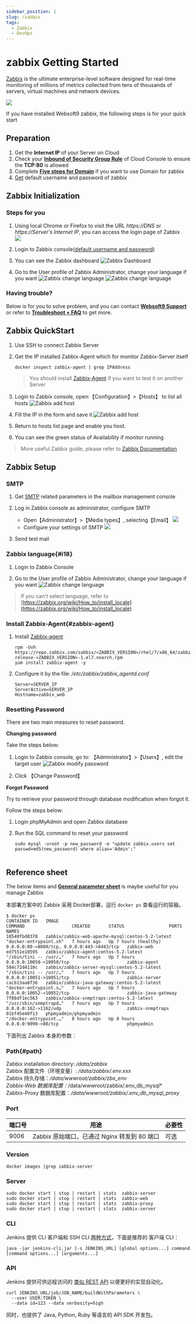 ```yaml
---
sidebar_position: 1
slug: /zabbix
tags:
  - Zabbix 
  - DevOps
---
```


# zabbix Getting Started

[Zabbix](https://www.zabbix.com) is the ultimate enterprise-level software designed for real-time monitoring of millions of metrics collected from tens of thousands of servers, virtual machines and network devices. 

![](https://libs.websoft9.com/Websoft9/DocsPicture/en/zabbix/zabbix-gui-websoft9.png)


If you have installed Websoft9 zabbix, the following steps is for your quick start

## Preparation

1. Get the **Internet IP** of your Server on Cloud
2. Check your **[Inbound of Security Group Rule](./administrator/firewall#security)** of Cloud Console to ensure the **TCP:80** is allowed
3. Complete **[Five steps for Domain](./administrator/domain_step)** if you want to use Domain for zabbix
4. [Get](./user/credentials) default username and password of zabbix


## Zabbix  Initialization

### Steps for you

1. Using local Chrome or Firefox to visit the URL *https://DNS* or *https://Server's Internet IP*, you can access the login page of Zabbix  
![](https://libs.websoft9.com/Websoft9/DocsPicture/zh/zabbix/zabbix-login-websoft9.png)

2. Login to Zabbix console([default username and password](./user/credentials))

3. You can see the Zabbix dashboard
   ![Zabbix Dashboard](https://libs.websoft9.com/Websoft9/DocsPicture/zh/zabbix/zabbix-dashboard-websoft9.png)

4. Go to the User profile of Zabbix Administrator, change your language if you want
   ![Zabbix change language](https://libs.websoft9.com/Websoft9/DocsPicture/en/zabbix/zabbix-changelang-websoft9.png)
   ![Zabbix change language](https://libs.websoft9.com/Websoft9/DocsPicture/zh/zabbix/zabbix-dashboardzh-websoft9.png)

### Having trouble?

Below is for you to solve problem, and you can contact **[Websoft9 Support](./helpdesk)** or refer to **[Troubleshoot + FAQ](./faq#setup)** to get more.  

## Zabbix QuickStart

1. Use SSH to connect Zabbix Server

2. Get the IP installed Zabbix-Agent which for monitor Zabbix-Server itself
   ```
   docker inspect zabbix-agent | grep IPAddress
   ```
   > You should install [Zabbix-Agent](#zabbix-agent) if you want to test it on another Server

3. Login to Zabbix console, open:【Configuration】>【Hosts】 to list all hosts
   ![Zabbix add host](https://libs.websoft9.com/Websoft9/DocsPicture/en/zabbix/zabbix-edithost001-websoft9.png)

4. Fill the IP in the form and save it
   ![Zabbix add host](https://libs.websoft9.com/Websoft9/DocsPicture/en/zabbix/zabbix-edithost002-websoft9.png)

5. Return to hosts list page and enable you host. 

6. You can see the green status of Availability if monitor running

> More useful Zabbix guide, please refer to [Zabbix Documentation](https://www.zabbix.com/documentation/current)

## Zabbix Setup

### SMTP

1. Get [SMTP](./administrator/smtp) related parameters in the mailbox management console

2. Log in Zabbix console as administrator, configure SMTP  
   - Open【Administrator】>【Media types】, selecting【Email】
     ![](https://libs.websoft9.com/Websoft9/DocsPicture/en/zabbix/zabbix-opensmtp-websoft9.png)
   - Configure your settings of SMTP
     ![](https://libs.websoft9.com/Websoft9/DocsPicture/en/zabbix/zabbix-smtpsetting-websoft9.png) 

3. Send test mail

### Zabbix language{#i18}

1. Login to Zabbix Console

2. Go to the User profile of Zabbix Administrator, change your language if you want
   ![Zabbix change language](https://libs.websoft9.com/Websoft9/DocsPicture/en/zabbix/zabbix-changelang-websoft9.png)

> If you can't select language, refer to [https://zabbix.org/wiki/How_to/install_locale](https://zabbix.org/wiki/How_to/install_locale)

### Install Zabbix-Agent{#zabbix-agent}

1. Install [Zabbix-agent](https://www.zabbix.com/download?zabbix=5.0&os_distribution=centos&os_version=7&db=mysql&ws=apache) 
   ```shell
   rpm -Uvh https://repo.zabbix.com/zabbix/<ZABBIX_VERSION>/rhel/7/x86_64/zabbix-release-<ZABBIX_VERSION>-1.el7.noarch.rpm
   yum install zabbix-agent -y
   ```

2. Configure it by the file: */etc/zabbix/zabbix_agentd.conf*
   ```
   Server=SERVER_IP   
   ServerActive=SERVER_IP 
   Hostname=zabbix_web
   ```


### Resetting Password

There are two main measures to reset password.

**Changing password**

Take the steps below:

1. Login to Zabbix console, go to: 【Administrator】>【Users】, edit the target user
  ![Zabbix modify password](https://libs.websoft9.com/Websoft9/DocsPicture/en/zabbix/zabbix-modifypw-websoft9.png)

2. Click 【Change Password】

**Forgot Password**

Try to retrieve your password through database modification when forgot it.  

Follow the steps below:

1. Login phpMyAdmin and open Zabbix database

2. Run the SQL command to reset your password
   ```
   sudo mysql -uroot -p new_password -e "update zabbix.users set passwd=md5(new_password) where alias='Admin';"


## Reference sheet

The below items and **[General parameter sheet](./administrator/parameter)** is maybe useful for you manage Zabbix


本部署方案中的 Zabbix 采用 Docker部署，运行 `docker ps` 查看运行的容器。

```
$ docker ps
CONTAINER ID   IMAGE                                              COMMAND                  CREATED       STATUS                 PORTS                                         NAMES
18540fbd8378   zabbix/zabbix-web-apache-mysql:centos-5.2-latest   "docker-entrypoint.sh"   7 hours ago   Up 7 hours (healthy)   0.0.0.0:80->8080/tcp, 0.0.0.0:443->8443/tcp   zabbix-web
ed7551e10595   zabbix/zabbix-agent:centos-5.2-latest              "/sbin/tini -- /usr/…"   7 hours ago   Up 7 hours             0.0.0.0:10050->10050/tcp                      zabbix-agent
584c72d4110c   zabbix/zabbix-server-mysql:centos-5.2-latest       "/sbin/tini -- /usr/…"   7 hours ago   Up 7 hours             0.0.0.0:10051->10051/tcp                      zabbix-server
cacb13aa8f36   zabbix/zabbix-java-gateway:centos-5.2-latest       "docker-entrypoint.s…"   7 hours ago   Up 7 hours             0.0.0.0:10052->10052/tcp                      zabbix-java-gateway
7f86df1ec563   zabbix/zabbix-snmptraps:centos-5.2-latest          "/usr/sbin/snmptrapd…"   7 hours ago   Up 7 hours             0.0.0.0:162->1162/udp                         zabbix-snmptraps
01bf45e40f13   phpmyadmin/phpmyadmin                              "/docker-entrypoint.…"   8 hours ago   Up 8 hours             0.0.0.0:9090->80/tcp                          phpmyadmin

```

下面列出 Zabbix 本身的参数：

### Path{#path}

Zabbix installation directory: */data/zabbix*  
Zabbix 配置文件（环境变量）: */data/zabbix/.env.xxx*    
Zabbix 持久存储：*/data/wwwroot/zabbix/zbx_env  
Zabbix-Web 数据库配置：*/data/wwwroot/zabbix/.env_db_mysql*  
Zabbix-Proxy 数据库配置：*/data/wwwroot/zabbix/.env_db_mysql_proxy*   


### Port

| 端口号 | 用途                                          | 必要性 |
| ------ | --------------------------------------------- | ------ |
| 9006   | Zabbix 原始端口，已通过 Nginx 转发到 80 端口 | 可选   |


### Version

```shell
docker images |grep zabbix-server
```

### Server

```shell
sudo docker start | stop | restart | stats  zabbix-server
sudo docker start | stop | restart | stats  zabbix-web
sudo docker start | stop | restart | stats  zabbix-proxy
sudo docker start | stop | restart | stats  zabbix-server
```

### CLI

Jenkins 提供 CLI 客户端和 SSH CLI [两种方式](https://www.jenkins.io/zh/doc/book/managing/cli/)，下面是推荐的 客户端 CLI：

```shell
java -jar jenkins-cli.jar [-s JENKINS_URL] [global options...] command [command options...] [arguments...]
```

### API

Jenkins 提供可供远程访问的 [类似 REST API](https://www.jenkins.io/doc/book/using/remote-access-api/) 以便更好的实现自动化。
```
curl JENKINS_URL/job/JOB_NAME/buildWithParameters \
  --user USER:TOKEN \
  --data id=123 --data verbosity=high
```

同时，也提供了 Java, Python, Ruby 等语言的 API SDK 开发包。 

